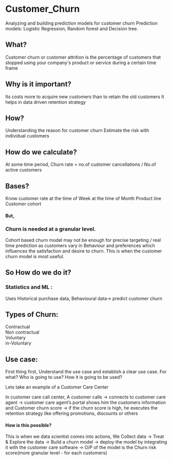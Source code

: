 # Customer_Churn
  Analyzing and building prediction models for customer churn
  Prediction models: Logistic Regression, Random forest and Decision tree.

## What?
  Customer churn or customer attrition is the percentage of customers that stopped using your company's product or service during a certain time frame

## Why is it important?
  Its costs more to acquire new customers than to retain the old customers
  It helps in data driven retention strategy

## How?
  Understanding the reason for customer churn
  Estimate the risk with individual customers 

## How do we calculate?
  At some time period,
		Churn rate = no.of customer cancellations / No.of active customers

## Bases?
  Know customer rate
  at the time of Week
  at the time of Month
  Product line
  Customer cohort
#### But,
### Churn is needed at a granular level.
  Cohort based churn model may not be enough for precise targeting / real time prediction as customers vary in Behaviour and preferences which influences the satisfaction and desire to churn.
  This is when the customer churn model is most useful.
  
## So How do we do it?
### Statistics and ML :
Uses Historical purchase data, Behavioural data-> predict customer churn

## Types of Churn:
  Contractual         
  Non contractual  
  Voluntary            
  in-Voluntary

## Use case:
First thing first, 
	Understand the use case and establish a clear use case. For what? Who is going to use? How it is going to be used?

Lets take an example of a Customer Care Center 

In customer care call center,
A customer calls -> connects to customer care agent -> customer care agent’s portal shows him the customers information and Customer churn score -> if the churn score is high, he executes the retention strategy like offering promotions, discounts or others

#### How is this possible?
This is when we data scientist comes into actions, We
	Collect data -> Treat & Explore the data ->  Build a churn model -> deploy the model by integrating it with the customer care software -> O/P of the model is the Churn risk score(more granular level - for each customers)

